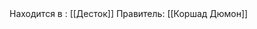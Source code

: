 
|                 |     |
| --------------- | --- |


|                 |     |
| --------------- | --- |

Находится в : [[Десток]]
Правитель: [[Коршад Дюмон]]


